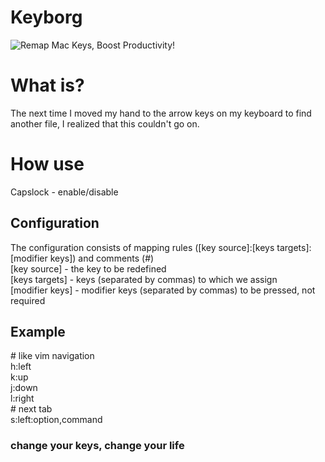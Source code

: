 # Keyborg
![Remap Mac Keys, Boost Productivity!](https://github.com/bornthenord/keyborg/blob/main/logo.png)


# What is?
The next time I moved my hand to the arrow keys on my keyboard to find another file, I realized that this couldn't go on. 

# How use
Capslock - enable/disable

## Configuration

The configuration consists of mapping rules ([key source]:[keys targets]:[modifier keys]) and comments (#)\
[key source] - the key to be redefined\
[keys targets] - keys (separated by commas) to which we assign\
[modifier keys] - modifier keys (separated by commas) to be pressed, not required


## Example

\# like vim navigation\
h:left\
k:up\
j:down\
l:right\
\# next tab\
s:left:option,command

### change your keys, change your life
